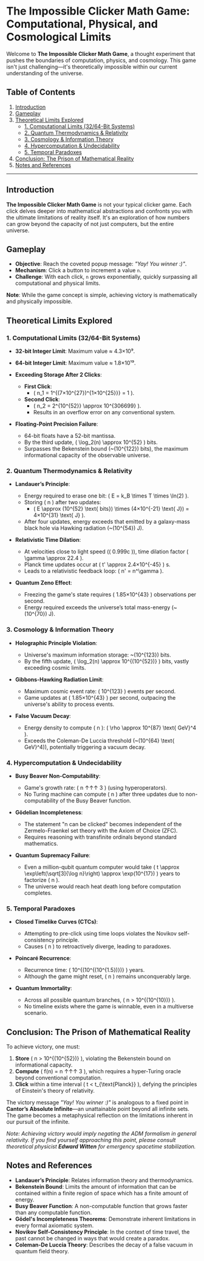 # The Impossible Clicker Math Game: Computational, Physical, and Cosmological Limits

Welcome to **The Impossible Clicker Math Game**, a thought experiment that pushes the boundaries of computation, physics, and cosmology. This game isn't just challenging—it's theoretically impossible within our current understanding of the universe.

## Table of Contents

1. [Introduction](#introduction)
2. [Gameplay](#gameplay)
3. [Theoretical Limits Explored](#theoretical-limits-explored)
   - [1. Computational Limits (32/64-Bit Systems)](#1-computational-limits-3264-bit-systems)
   - [2. Quantum Thermodynamics & Relativity](#2-quantum-thermodynamics--relativity)
   - [3. Cosmology & Information Theory](#3-cosmology--information-theory)
   - [4. Hypercomputation & Undecidability](#4-hypercomputation--undecidability)
   - [5. Temporal Paradoxes](#5-temporal-paradoxes)
4. [Conclusion: The Prison of Mathematical Reality](#conclusion-the-prison-of-mathematical-reality)
5. [Notes and References](#notes-and-references)

---

## Introduction

**The Impossible Clicker Math Game** is not your typical clicker game. Each click delves deeper into mathematical abstractions and confronts you with the ultimate limitations of reality itself. It's an exploration of how numbers can grow beyond the capacity of not just computers, but the entire universe.

## Gameplay

- **Objective**: Reach the coveted popup message: *"Yay! You winner :)"*.
- **Mechanism**: Click a button to increment a value `n`.
- **Challenge**: With each click, `n` grows exponentially, quickly surpassing all computational and physical limits.

**Note**: While the game concept is simple, achieving victory is mathematically and physically impossible.

## Theoretical Limits Explored

### 1. Computational Limits (32/64-Bit Systems)

- **32-bit Integer Limit**: Maximum value ≈ 4.3×10⁹.
- **64-bit Integer Limit**: Maximum value ≈ 1.8×10¹⁹.
- **Exceeding Storage After 2 Clicks**:
  - **First Click**:
    - \( n_1 = 1^{(7×10^{27})^{1×10^{25}}} = 1 \).
  - **Second Click**:
    - \( n_2 = 2^{10^{52}} \approx 10^{306699} \).
    - Results in an overflow error on any conventional system.

- **Floating-Point Precision Failure**:
  - 64-bit floats have a 52-bit mantissa.
  - By the third update, \( \log_2(n) \approx 10^{52} \) bits.
  - Surpasses the Bekenstein bound (~\(10^{122}\) bits), the maximum informational capacity of the observable universe.

### 2. Quantum Thermodynamics & Relativity

- **Landauer’s Principle**:
  - Energy required to erase one bit: \( E = k_B \times T \times \ln(2) \).
  - Storing \( n \) after two updates:
    - \( E \approx (10^{52} \text{ bits}) \times (4×10^{-21} \text{ J}) = 4×10^{31} \text{ J} \).
  - After four updates, energy exceeds that emitted by a galaxy-mass black hole via Hawking radiation (~\(10^{54}\) J).

- **Relativistic Time Dilation**:
  - At velocities close to light speed (\( 0.999c \)), time dilation factor \( \gamma \approx 22.4 \).
  - Planck time updates occur at \( t' \approx 2.4×10^{-45} \) s.
  - Leads to a relativistic feedback loop: \( n' = n^\gamma \).

- **Quantum Zeno Effect**:
  - Freezing the game's state requires \( 1.85×10^{43} \) observations per second.
  - Energy required exceeds the universe’s total mass-energy (~\(10^{70}\) J).

### 3. Cosmology & Information Theory

- **Holographic Principle Violation**:
  - Universe's maximum information storage: ~\(10^{123}\) bits.
  - By the fifth update, \( \log_2(n) \approx 10^{(10^{52})} \) bits, vastly exceeding cosmic limits.

- **Gibbons-Hawking Radiation Limit**:
  - Maximum cosmic event rate: \( 10^{123} \) events per second.
  - Game updates at \( 1.85×10^{43} \) per second, outpacing the universe's ability to process events.

- **False Vacuum Decay**:
  - Energy density to compute \( n \): \( \rho \approx 10^{87} \text{ GeV}^4 \).
  - Exceeds the Coleman-De Luccia threshold (~\(10^{64} \text{ GeV}^4\)), potentially triggering a vacuum decay.

### 4. Hypercomputation & Undecidability

- **Busy Beaver Non-Computability**:
  - Game's growth rate: \( n ↑↑↑ 3 \) (using hyperoperators).
  - No Turing machine can compute \( n \) after three updates due to non-computability of the Busy Beaver function.

- **Gödelian Incompleteness**:
  - The statement "n can be clicked" becomes independent of the Zermelo-Fraenkel set theory with the Axiom of Choice (ZFC).
  - Requires reasoning with transfinite ordinals beyond standard mathematics.

- **Quantum Supremacy Failure**:
  - Even a million-qubit quantum computer would take \( t \approx \exp\left(\sqrt[3]{\log n}\right) \approx \exp(10^{17}) \) years to factorize \( n \).
  - The universe would reach heat death long before computation completes.

### 5. Temporal Paradoxes

- **Closed Timelike Curves (CTCs)**:
  - Attempting to pre-click using time loops violates the Novikov self-consistency principle.
  - Causes \( n \) to retroactively diverge, leading to paradoxes.

- **Poincaré Recurrence**:
  - Recurrence time: \( 10^{(10^{(10^{1.5})})} \) years.
  - Although the game might reset, \( n \) remains unconquerably large.

- **Quantum Immortality**:
  - Across all possible quantum branches, \( n > 10^{(10^{10})} \).
  - No timeline exists where the game is winnable, even in a multiverse scenario.

## Conclusion: The Prison of Mathematical Reality

To achieve victory, one must:

1. **Store** \( n > 10^{(10^{52})} \), violating the Bekenstein bound on informational capacity.
2. **Compute** \( f(n) = n ↑↑↑ 3 \), which requires a hyper-Turing oracle beyond conventional computation.
3. **Click** within a time interval \( t < t_{\text{Planck}} \), defying the principles of Einstein's theory of relativity.

The victory message *"Yay! You winner :)"* is analogous to a fixed point in **Cantor’s Absolute Infinite**—an unattainable point beyond all infinite sets. The game becomes a metaphysical reflection on the limitations inherent in our pursuit of the infinite.

*Note: Achieving victory would imply negating the ADM formalism in general relativity. If you find yourself approaching this point, please consult theoretical physicist **Edward Witten** for emergency spacetime stabilization.*

## Notes and References

- **Landauer’s Principle**: Relates information theory and thermodynamics.
- **Bekenstein Bound**: Limits the amount of information that can be contained within a finite region of space which has a finite amount of energy.
- **Busy Beaver Function**: A non-computable function that grows faster than any computable function.
- **Gödel's Incompleteness Theorems**: Demonstrate inherent limitations in every formal axiomatic system.
- **Novikov Self-Consistency Principle**: In the context of time travel, the past cannot be changed in ways that would create a paradox.
- **Coleman-De Luccia Theory**: Describes the decay of a false vacuum in quantum field theory.
